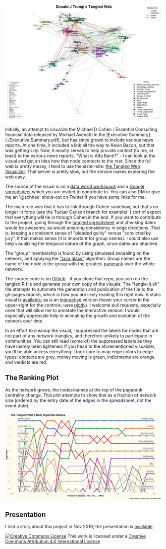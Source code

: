 
[![A tangled web](./tangled.png)](./tangled.png)

Initially, an attempt to visualize the Michael D Cohen / Essential Consulting financial data released by Michael Avenatti in the [Executive Summary](./Executive Summary.pdf), but has since grown to include various news reports. At one time, it included a link all the way to Kevin Bacon, but that was getting silly. Now, it mostly serves to help provide context (to me, at least) to the various news reports. "What is Alfa Bank?" - I can look at the visual and get an idea how that node connects to the rest. Since the full web is pretty messy, I tend to use the sister-site: [the Tangled Web Visualizer](http://schnee.world:81/myapps/tangler). That server is pretty slow, but the service makes exploring the web easy.

The source of the visual is on a [data.world workspace](https://data.world/schnee/tangledweb) and a [Google spreadsheet](https://docs.google.com/spreadsheets/d/119L80r1ZVgBgN0qDI-ovMb6s40iVFg3TWW15uqsxfBk/edit#gid=0) which you are invited to contribute to. You can also DM or give me an '@schnee' shout-out on Twitter if you have some links for me.

The main rule _was_ that it has to link through Cohen somehow, but that's no longer in force (see the Tucker Carlson branch for example). I sort of expect that everything will tie in through Cohen in the end. If you want to contribute to the project, going through the [tangled spreadsheet](https://docs.google.com/spreadsheets/d/119L80r1ZVgBgN0qDI-ovMb6s40iVFg3TWW15uqsxfBk/edit#gid=0) and checking dates would be awesome, as would ensuring consistency in edge directions. That is, keeping a consistent sense of "pleaded guilty" versus "convicted by jury", if that makes sense (it is important for group names). I could also use help visualizing the temporal nature of the graph, since dates _are_ attached.

The "group" membership is found by using simulated annealing on the network, and applying the ["spin glass"](http://arxiv.org/abs/cond-mat/0603718) algorithm. Group names are the name of the node in the group with the greatest [pagerank](http://infolab.stanford.edu/~backrub/google.html) over the whole network.

The source code is on [Github](https://github.com/schnee/tangled) - if you clone that repo, you can run the tangled.R file and generate your own copy of the visuals. The "tangle-it.sh" file attempts to automate the generation and publication of the file to the gh-pages branch, which is how you are likely reading this right now. A static visual is [available](./tangled.png), as is an [interactive](./tg.html) version (hover your cursor in the upper-right for the controls; uses [plotly](https://plot.ly/)). I welcome pull requests, especially ones that will allow me to annotate the interactive version. I would especially appreciate help in animating the growth and evolution of the network over time.

In an effort to cleanup the visual, I suppressed the labels for nodes that are not part of any network triangles, and therefore unlikely to participate in communities. You can still read (some of) the suppressed labels as they have merely been lightened. If you head to the aforementioned visualizer, you'll be able access everything. I took care to map edge colors to edge types: contacts are grey, money moving is green, indictments are orange, and verdicts are red.

## The Ranking Plot

As the network grows, the nodes/names at the top of the pagerank centrality change. This plot attempts to show that as a fraction of network size (ordered by the entry date of the edges in the spreadsheet, not the event date).

[![The Top Ten](./rankings.png)](./rankings.png)

## Presentation

I told a story about this project in Nov 2019; the presentation is [available](presentations/Tangled-Web-20191119.pdf).

[![Creative Commons License](https://i.creativecommons.org/l/by/4.0/88x31.png)](http://creativecommons.org/licenses/by/4.0/)
This work is licensed under a [Creative Commons Attribution 4.0 International License](http://creativecommons.org/licenses/by/4.0/)
